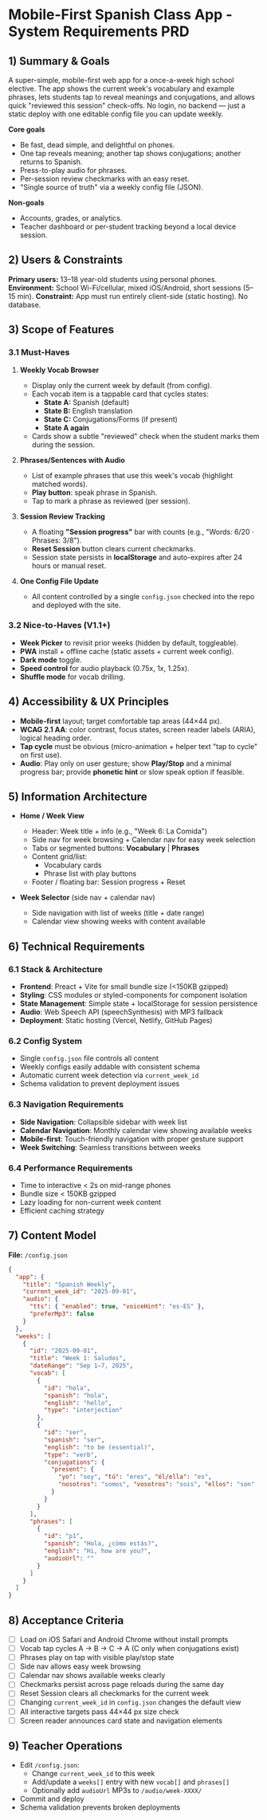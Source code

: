 # Mobile-First Spanish Class App - System Requirements PRD

## 1) Summary & Goals

A super-simple, mobile-first web app for a once-a-week high school elective. The app shows the current week's vocabulary and example phrases, lets students tap to reveal meanings and conjugations, and allows quick "reviewed this session" check-offs. No login, no backend — just a static deploy with one editable config file you can update weekly.

**Core goals**
* Be fast, dead simple, and delightful on phones.
* One tap reveals meaning; another tap shows conjugations; another returns to Spanish.
* Press-to-play audio for phrases.
* Per-session review checkmarks with an easy reset.
* "Single source of truth" via a weekly config file (JSON).

**Non-goals**
* Accounts, grades, or analytics.
* Teacher dashboard or per-student tracking beyond a local device session.

## 2) Users & Constraints

**Primary users:** 13–18 year-old students using personal phones.
**Environment:** School Wi-Fi/cellular, mixed iOS/Android, short sessions (5–15 min).
**Constraint:** App must run entirely client-side (static hosting). No database.

## 3) Scope of Features

### 3.1 Must-Haves

1. **Weekly Vocab Browser**
   * Display only the current week by default (from config).
   * Each vocab item is a tappable card that cycles states:
     * **State A:** Spanish (default)
     * **State B:** English translation
     * **State C:** Conjugations/Forms (if present)
     * **State A again**
   * Cards show a subtle "reviewed" check when the student marks them during the session.

2. **Phrases/Sentences with Audio**
   * List of example phrases that use this week's vocab (highlight matched words).
   * **Play button**: speak phrase in Spanish.
   * Tap to mark a phrase as reviewed (per session).

3. **Session Review Tracking**
   * A floating **"Session progress"** bar with counts (e.g., "Words: 6/20 · Phrases: 3/8").
   * **Reset Session** button clears current checkmarks.
   * Session state persists in **localStorage** and auto-expires after 24 hours or manual reset.

4. **One Config File Update**
   * All content controlled by a single `config.json` checked into the repo and deployed with the site.

### 3.2 Nice-to-Haves (V1.1+)

* **Week Picker** to revisit prior weeks (hidden by default, toggleable).
* **PWA** install + offline cache (static assets + current week config).
* **Dark mode** toggle.
* **Speed control** for audio playback (0.75x, 1x, 1.25x).
* **Shuffle mode** for vocab drilling.

## 4) Accessibility & UX Principles

* **Mobile-first** layout; target comfortable tap areas (44×44 px).
* **WCAG 2.1 AA**: color contrast, focus states, screen reader labels (ARIA), logical heading order.
* **Tap cycle** must be obvious (micro-animation + helper text "tap to cycle" on first use).
* **Audio**: Play only on user gesture; show **Play/Stop** and a minimal progress bar; provide **phonetic hint** or slow speak option if feasible.

## 5) Information Architecture

* **Home / Week View**
  * Header: Week title + info (e.g., "Week 6: La Comida")
  * Side nav for week browsing + Calendar nav for easy week selection
  * Tabs or segmented buttons: **Vocabulary** | **Phrases**
  * Content grid/list:
    * Vocabulary cards
    * Phrase list with play buttons
  * Footer / floating bar: Session progress + Reset

* **Week Selector** (side nav + calendar nav)
  * Side navigation with list of weeks (title + date range)
  * Calendar view showing weeks with content available

## 6) Technical Requirements

### 6.1 Stack & Architecture
* **Frontend**: Preact + Vite for small bundle size (<150KB gzipped)
* **Styling**: CSS modules or styled-components for component isolation
* **State Management**: Simple state + localStorage for session persistence
* **Audio**: Web Speech API (speechSynthesis) with MP3 fallback
* **Deployment**: Static hosting (Vercel, Netlify, GitHub Pages)

### 6.2 Config System
* Single `config.json` file controls all content
* Weekly configs easily addable with consistent schema
* Automatic current week detection via `current_week_id`
* Schema validation to prevent deployment issues

### 6.3 Navigation Requirements
* **Side Navigation**: Collapsible sidebar with week list
* **Calendar Navigation**: Monthly calendar view showing available weeks
* **Mobile-first**: Touch-friendly navigation with proper gesture support
* **Week Switching**: Seamless transitions between weeks

### 6.4 Performance Requirements
* Time to interactive < 2s on mid-range phones
* Bundle size < 150KB gzipped
* Lazy loading for non-current week content
* Efficient caching strategy

## 7) Content Model

**File:** `/config.json`

```json
{
  "app": {
    "title": "Spanish Weekly",
    "current_week_id": "2025-09-01",
    "audio": {
      "tts": { "enabled": true, "voiceHint": "es-ES" },
      "preferMp3": false
    }
  },
  "weeks": [
    {
      "id": "2025-09-01",
      "title": "Week 1: Saludos",
      "dateRange": "Sep 1–7, 2025",
      "vocab": [
        {
          "id": "hola",
          "spanish": "hola",
          "english": "hello",
          "type": "interjection"
        },
        {
          "id": "ser",
          "spanish": "ser",
          "english": "to be (essential)",
          "type": "verb",
          "conjugations": {
            "present": {
              "yo": "soy", "tú": "eres", "él/ella": "es",
              "nosotros": "somos", "vosotros": "sois", "ellos": "son"
            }
          }
        }
      ],
      "phrases": [
        {
          "id": "p1",
          "spanish": "Hola, ¿cómo estás?",
          "english": "Hi, how are you?",
          "audioUrl": ""
        }
      ]
    }
  ]
}
```

## 8) Acceptance Criteria

* [ ] Load on iOS Safari and Android Chrome without install prompts
* [ ] Vocab tap cycles A → B → C → A (C only when conjugations exist)
* [ ] Phrases play on tap with visible play/stop state
* [ ] Side nav allows easy week browsing
* [ ] Calendar nav shows available weeks clearly
* [ ] Checkmarks persist across page reloads during the same day
* [ ] Reset Session clears all checkmarks for the current week
* [ ] Changing `current_week_id` in `config.json` changes the default view
* [ ] All interactive targets pass 44×44 px size check
* [ ] Screen reader announces card state and navigation elements

## 9) Teacher Operations

* Edit `/config.json`:
  * Change `current_week_id` to this week
  * Add/update a `weeks[]` entry with new `vocab[]` and `phrases[]`
  * Optionally add `audioUrl` MP3s to `/audio/week-XXXX/`
* Commit and deploy
* Schema validation prevents broken deployments